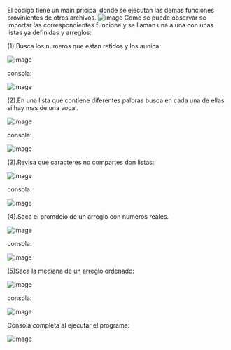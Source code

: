 El codigo tiene un main pricipal donde se ejecutan las demas funciones provinientes de otros archivos.
![image](https://github.com/user-attachments/assets/be715c1e-c850-45bd-900d-b5e34ab910f8)
Como se puede observar se importar las correspondientes funcione y se llaman una a una con unas listas ya definidas y arreglos:


(1).Busca los numeros que estan retidos y los aunica:

![image](https://github.com/user-attachments/assets/5b34e44b-a667-4977-bc8f-74e30cd276cc)

consola:

![image](https://github.com/user-attachments/assets/4fb6e424-ba36-406d-bec7-132a8c2b760f)

(2).En una lista que contiene diferentes palbras busca en cada una de ellas si hay mas de una vocal.

![image](https://github.com/user-attachments/assets/9ce0371c-3e7e-4aad-beb5-26dd7e24b74b)

consola:

![image](https://github.com/user-attachments/assets/b1feb709-e668-468a-b56f-b54b0f789da0)

(3).Revisa que caracteres no compartes don listas:

![image](https://github.com/user-attachments/assets/d3a8bd92-adb6-4e83-81fd-efcba8133753)

consola:

![image](https://github.com/user-attachments/assets/d80eebad-ba77-4d25-b554-60534f982bb6)

(4).Saca el promdeio de un arreglo con numeros reales.

![image](https://github.com/user-attachments/assets/484ce77f-93ba-49ca-9fe3-e1b881bb9563)

consola:

![image](https://github.com/user-attachments/assets/3a0ec4d9-32c2-4735-ab98-7232bcb2a4e0)

(5)Saca la mediana de un arreglo ordenado:

![image](https://github.com/user-attachments/assets/ca0e68b2-7d41-416f-9b27-1dc38297ef86)

consola:

![image](https://github.com/user-attachments/assets/610b4aa7-7a86-43f5-8c7c-a3e4ffa1a69e)

Consola completa al ejecutar el programa:

![image](https://github.com/user-attachments/assets/1b84f2e5-8e9a-4c62-8775-cf9493c0b332)

  
